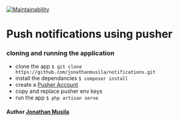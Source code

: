 [![Maintainability](https://api.codeclimate.com/v1/badges/646dc986dd087ed81498/maintainability)](https://codeclimate.com/github/jonathanmusila/notifications/maintainability)

# Push notifications using pusher

### cloning and running the application

- clone the app `$ git clone https://github.com/jonathanmusila/notifications.git`
- install the dependancies `$ composer install`
- create a [Pusher Account](https://dashboard.pusher.com/accounts/sign_up)
- copy and replace pusher env keys
- run the app `$ php artisan serve`

#### Author [Jonathan Musila](https://github.com/jonathanmusila/)